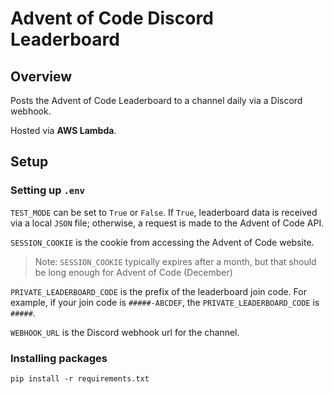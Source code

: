# Advent of Code Discord Leaderboard

## Overview
Posts the Advent of Code Leaderboard to a channel daily via a Discord webhook.

Hosted via **AWS Lambda**.

## Setup
### Setting up `.env`
`TEST_MODE` can be set to `True` or `False`. If `True`, leaderboard data is received via a local `JSON` file; otherwise, a request is made to the Advent of Code API.

`SESSION_COOKIE` is the cookie from accessing the Advent of Code website.
> Note: `SESSION_COOKIE` typically expires after a month, but that should be long enough for Advent of Code (December)

`PRIVATE_LEADERBOARD_CODE` is the prefix of the leaderboard join code. For example, if your join code is `#####-ABCDEF`, the `PRIVATE_LEADERBOARD_CODE` is `#####`.

`WEBHOOK_URL` is the Discord webhook url for the channel.

### Installing packages
```console
pip install -r requirements.txt
```